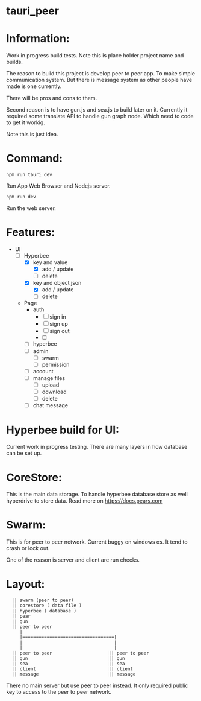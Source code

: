 
# tauri_peer

# Information:
  Work in progress build tests. Note this is place holder project name and builds.

  The reason to build this project is develop peer to peer app. To make simple communication system. But there is message system as other people have made is one currently.

  There will be pros and cons to them.

  Second reason is to have gun.js and sea.js to build later on it. Currently it required some translate API to handle gun graph node. Which need to code to get it workig.

  Note this is just idea.

# Command:

```
npm run tauri dev
```
Run App Web Browser and Nodejs server.

```
npm run dev
```
Run the web server.

# Features:

 * UI
   * [ ] Hyperbee
     * [x] key and value 
       * [x] add / update
       * [ ] delete
     * [x] key and object json
       * [x] add / update
       * [ ] delete
   * Page
     * auth
       * [ ] sign in
       * [ ] sign up
       * [ ] sign out
       * [ ] 
     * [ ] hyperbee
     * [ ] admin
       * [ ] swarm
       * [ ] permission
     * [ ] account
     * [ ] manage files
       * [ ] upload
       * [ ] download
       * [ ] delete
     * [ ] chat message
# Hyperbee build for UI:
  Current work in progress testing. There are many layers in how database can be set up.

# CoreStore:
  This is the main data storage. To handle hyperbee database store as well hyperdrive to store data. Read more on https://docs.pears.com
  
# Swarm:
 This is for peer to peer network. Current buggy on windows os. It tend to crash or lock out.

 One of the reason is server and client are run checks.

# Layout:
```
  || swarm (peer to peer)
  || corestore ( data file )
  || hyperbee ( database )
  || pear
  || gun
  || peer to peer
     |
     |==================================|
     |                                  |
     |                                  |
  || peer to peer                     || peer to peer
  || gun                              || gun
  || sea                              || sea
  || client                           || client
  || message                          || message

```
  There no main server but use peer to peer instead. It only required public key to access to the peer to peer network.